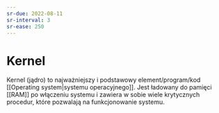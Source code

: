 ```yaml
---
sr-due: 2022-08-11
sr-interval: 3
sr-ease: 250
---
```


# Kernel
Kernel (jądro) to najważniejszy i podstawowy element/program/kod [[Operating system|systemu operacyjnego]]. Jest ładowany do pamięci [[RAM]] po włączeniu systemu i zawiera w sobie wiele krytycznych procedur, które pozwalają na funkcjonowanie systemu.

